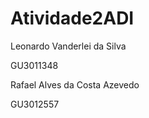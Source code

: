 # Atividade2ADI


Leonardo Vanderlei da Silva 

GU3011348

Rafael Alves da Costa Azevedo

GU3012557
